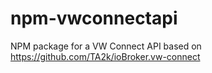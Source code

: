 # npm-vwconnectapi
NPM package for a VW Connect API based on https://github.com/TA2k/ioBroker.vw-connect
